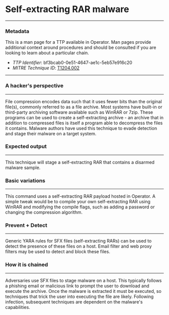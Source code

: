 
# Self-extracting RAR malware

---

### Metadata

This is a man page for a TTP available in Operator. Man pages provide additional context around procedures and should be consulted if you are looking to learn about a particular chain.

- *TTP Identifier*: bf3bcab0-0e51-4647-ae1c-5eb57e916c20
- *MITRE Technique ID*: [T1204.002](https://attack.mitre.org/techniques/T1204/002)

---

### A hacker's perspective

---

File compression encodes data such that it uses fewer bits than the original file(s), commonly referred to as a file archive. Most systems have built-in or third-party archiving software available such as WinRAR or 7zip. These programs can be used to create a self-extracting archive - an archive that in addition to compressed files is itself a program able to decompress the files it contains.  Malware authors have used this technique to evade detection and stage their malware on a target system.

### Expected output

---

This technique will stage a self-extracting RAR that contains a disarmed malware sample.


### Basic variations

---

This command uses a self-extracting RAR payload hosted in Operator.  A simple tweak would be to compile your own self-extracting RAR using WinRAR and modifying the compile flags, such as adding a password or changing the compression algorithm. 

### Prevent + Detect

---

Generic YARA rules for SFX files (self-extracting RARs) can be used to detect the presence of these files on a host.  Email filter and web proxy filters may be used to detect and block these files.

### How it is chained

---

Adversaries use SFX files to stage malware on a host. This typically follows a phishing email or malicious link to prompt the user to download and execute the archive. Once the malware is extracted it must be executed, so techniques that trick the user into executing the file are likely. Following infection, subsequent techniques are dependent on the malware's capabilities.

